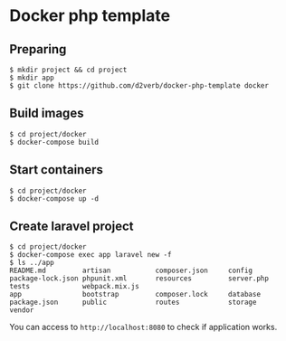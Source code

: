 # Docker php template

## Preparing
```
$ mkdir project && cd project
$ mkdir app
$ git clone https://github.com/d2verb/docker-php-template docker
```

## Build images
```
$ cd project/docker
$ docker-compose build
```

## Start containers
```
$ cd project/docker
$ docker-compose up -d
```

## Create laravel project
```
$ cd project/docker
$ docker-compose exec app laravel new -f
$ ls ../app
README.md         artisan           composer.json     config            package-lock.json phpunit.xml       resources         server.php        tests             webpack.mix.js
app               bootstrap         composer.lock     database          package.json      public            routes            storage           vendor
```

You can access to `http://localhost:8080` to check if application works.
